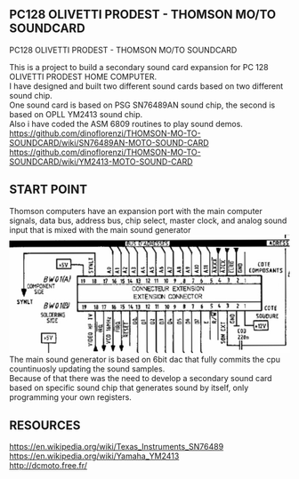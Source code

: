 ## PC128 OLIVETTI PRODEST - THOMSON MO/TO SOUNDCARD
PC128 OLIVETTI PRODEST - THOMSON MO/TO SOUNDCARD

This is a project to build a secondary sound card expansion for PC 128 OLIVETTI PRODEST HOME COMPUTER.<br/>
I have designed and built two different sound cards based on two different sound chip.<br/>
One sound card is based on PSG SN76489AN sound chip, the second is based on OPLL YM2413 sound chip.<br/>
Also i have coded the ASM 6809 routines to play sound demos.<br/>
https://github.com/dinoflorenzi/THOMSON-MO-TO-SOUNDCARD/wiki/SN76489AN-MOTO-SOUND-CARD<br/>
https://github.com/dinoflorenzi/THOMSON-MO-TO-SOUNDCARD/wiki/YM2413-MOTO-SOUND-CARD<br/>
## START POINT
Thomson computers have an expansion port with the main computer signals, data bus, address bus, chip select, master clock, and analog sound input that is mixed with the main sound generator<br/>
![](https://github.com/dinoflorenzi/THOMSON-MO-TO-SOUNDCARD/blob/main/COMMON/Expansion_port.jpg)<br/>
The main sound generator is based on 6bit dac that fully commits the cpu countinuosly updating the sound samples.<br/>
Because of that there was the need to develop a secondary sound card based on specific sound chip that generates sound by itself, only programming your own registers.<br/>
## RESOURCES
https://en.wikipedia.org/wiki/Texas_Instruments_SN76489<br/>
https://en.wikipedia.org/wiki/Yamaha_YM2413<br/>
http://dcmoto.free.fr/<br/>
